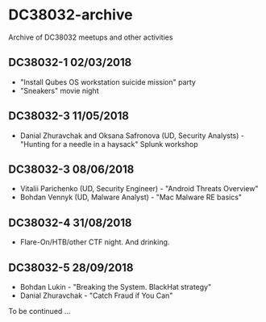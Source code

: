 # DC38032-archive
Archive of DC38032 meetups and other activities

## DC38032-1 02/03/2018
* "Install Qubes OS workstation suicide mission" party
* "Sneakers" movie night

## DC38032-3  11/05/2018
* Danial Zhuravchak and Oksana Safronova (UD, Security Analysts) - "Hunting for a needle in a haysack" Splunk workshop

## DC38032-3  08/06/2018
* Vitalii Parichenko (UD, Security Engineer) - "Android Threats Overview"
* Bohdan Vennyk (UD, Malware Analyst) - "Mac Malware RE basics"

## DC38032-4 31/08/2018
* Flare-On/HTB/other CTF night. And drinking. 

## DC38032-5 28/09/2018
* Bohdan Lukin - "Breaking the System. BlackHat strategy" 
* Danial Zhuravchak - "Catch Fraud if You Can" 

To be continued ...
